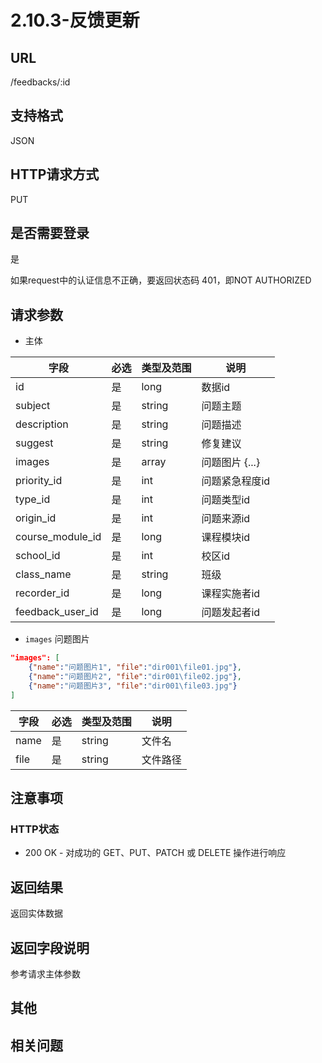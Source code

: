 # 2.10.3-反馈更新

## URL

/feedbacks/:id

## 支持格式

JSON

## HTTP请求方式

PUT

## 是否需要登录

是

如果request中的认证信息不正确，要返回状态码 401，即NOT AUTHORIZED

## 请求参数

- 主体

字段 | 必选 | 类型及范围 | 说明
----|------|----------|-------------
id                  |   是   | long      | 数据id
subject             |   是   | string    | 问题主题
description         |   是   | string    | 问题描述
suggest             |   是   | string    | 修复建议
images              |   是   | array     | 问题图片 {...}
priority_id         |   是   | int       | 问题紧急程度id
type_id             |   是   | int       | 问题类型id
origin_id           |   是   | int       | 问题来源id
course_module_id    |   是   | long      | 课程模块id
school_id           |   是   | int       | 校区id
class_name          |   是   | string    | 班级
recorder_id         |   是   | long      | 课程实施者id
feedback_user_id    |   是   | long      | 问题发起者id

- `images` 问题图片

```json
"images": [
    {"name":"问题图片1", "file":"dir001\file01.jpg"},
    {"name":"问题图片2", "file":"dir001\file02.jpg"},
    {"name":"问题图片3", "file":"dir001\file03.jpg"}
]
```

字段 | 必选 | 类型及范围 | 说明
----|------|----------|-------------
name         |   是   | string    | 文件名
file         |   是   | string    | 文件路径

## 注意事项

### HTTP状态

- 200 OK - 对成功的 GET、PUT、PATCH 或 DELETE 操作进行响应

## 返回结果

返回实体数据

## 返回字段说明

参考请求主体参数

## 其他

## 相关问题

